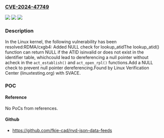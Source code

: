 ### [CVE-2024-47749](https://cve.mitre.org/cgi-bin/cvename.cgi?name=CVE-2024-47749)
![](https://img.shields.io/static/v1?label=Product&message=Linux&color=blue)
![](https://img.shields.io/static/v1?label=Version&message=cfdda9d76436%3C%20b12e25d91c7f%20&color=brighgreen)
![](https://img.shields.io/static/v1?label=Vulnerability&message=n%2Fa&color=brighgreen)

### Description

In the Linux kernel, the following vulnerability has been resolved:RDMA/cxgb4: Added NULL check for lookup_atidThe lookup_atid() function can return NULL if the ATID isinvalid or does not exist in the identifier table, whichcould lead to dereferencing a null pointer without acheck in the `act_establish()` and `act_open_rpl()` functions.Add a NULL check to prevent null pointer dereferencing.Found by Linux Verification Center (linuxtesting.org) with SVACE.

### POC

#### Reference
No PoCs from references.

#### Github
- https://github.com/fkie-cad/nvd-json-data-feeds

